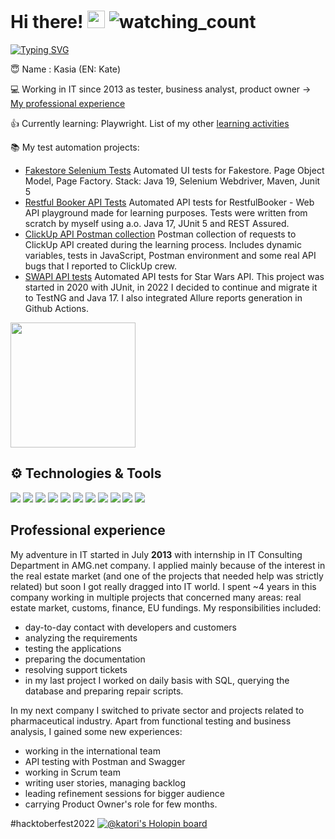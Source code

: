 # Hi there! <img src="https://media.giphy.com/media/hvRJCLFzcasrR4ia7z/giphy.gif" width="28"> <img src="https://komarev.com/ghpvc/?username=kat-kan&color=blueviolet" alt="watching_count" />

[![Typing SVG](https://readme-typing-svg.demolab.com?font=Fira+Code&pause=1000&color=8a2be2&width=435&lines=<3+Test+Automation+<3)](https://git.io/typing-svg)

😇 Name : Kasia (EN: Kate)

💻 Working in IT since 2013 as tester, business analyst, product owner -> [My professional experience](#professional-experience)

👍 Currently learning: Playwright. List of my other [learning activities](https://github.com/kat-kan/2022-activities/blob/main/2022-activities.md)

 📚 My test automation projects: 

  - [Fakestore Selenium Tests]( https://github.com/kat-kan/fakestore-selenium-tests) Automated UI tests for Fakestore. Page Object Model, Page Factory. Stack: Java 19, Selenium Webdriver, Maven, Junit 5
 - [Restful Booker API Tests](https://github.com/kat-kan/restful-booker-api-tests) Automated API tests for RestfulBooker - Web API playground made for learning purposes. Tests were written from scratch by myself using a.o. Java 17, JUnit 5 and REST Assured. 
 - [ClickUp API Postman collection](https://github.com/kat-kan/clickup-api-postman) Postman collection of requests to ClickUp API created during the learning process. Includes dynamic variables, tests in JavaScript, Postman environment and some real API bugs that I reported to ClickUp crew.
 - [SWAPI API tests](https://github.com/kat-kan/swapi-api-tests) Automated API tests for Star Wars API. This project was started in 2020 with JUnit, in 2022 I decided to continue and migrate it to TestNG and Java 17. I also integrated Allure reports generation in Github Actions.

<img src="https://64.media.tumblr.com/2a1dfcc9f8c3e00f6ca859abb8d118ba/tumblr_n2acdyWLg51t6coabo1_500.gifv" width="200px">



## ⚙️ Technologies & Tools
![](https://img.shields.io/badge/OS-Windows-informational?style=flat&logo=windows&logoColor=white&color=blueviolet)
![](https://img.shields.io/badge/Code-Java%2017-informational?style=flat&logo=java&logoColor=white&color=blueviolet)
![](https://img.shields.io/badge/Editor-IntelliJ_IDEA-informational?style=flat&logo=intellij-idea&logoColor=white&color=blueviolet)
![](https://img.shields.io/badge/Tools-Postman-informational?style=flat&logo=postman&logoColor=white&color=blueviolet)
![](https://img.shields.io/badge/Tools-Git-informational?style=flat&logo=git&logoColor=white&color=blueviolet)
![](https://img.shields.io/badge/Tools-Sourcetree-informational?style=flat&logo=git&logoColor=white&color=blueviolet)
![](https://img.shields.io/badge/Framework-JUnit%205-informational?style=flat&&color=blueviolet)
![](https://img.shields.io/badge/Library-REST%20Assured-informational?style=flat&&color=blueviolet)
![](https://img.shields.io/badge/Library-AssertJ-informational?style=flat&&color=blueviolet)
![](https://img.shields.io/badge/Framework-TestNG-informational?style=flat&&color=blueviolet)
![](https://img.shields.io/badge/Library-Allure-informational?style=flat&&color=blueviolet)

## Professional experience

My adventure in IT started in July **2013** with internship in IT Consulting Department in AMG.net company. I applied mainly because of the interest in the real estate market (and one of the projects that needed help was strictly related) but soon I got really dragged into IT world. I spent ~4 years in this company working in multiple projects that concerned many areas: real estate market, customs, finance, EU fundings. My responsibilities included:
* day-to-day contact with developers and customers
* analyzing the requirements
* testing the applications
* preparing the documentation
* resolving support tickets
* in my last project I worked on daily basis with SQL, querying the database and preparing repair scripts.

In my next company I switched to private sector and projects related to pharmaceutical industry. Apart from functional testing and business analysis, I gained some new experiences:
* working in the international team
* API testing with Postman and Swagger
* working in Scrum team
* writing user stories, managing backlog
* leading refinement sessions for bigger audience 
* carrying Product Owner's role for few months.

#hacktoberfest2022
[![@katori's Holopin board](https://holopin.me/katori)](https://holopin.io/@katori)


